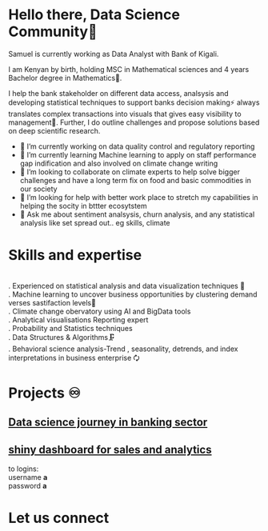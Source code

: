 # Hello there, Data Science Community👋

Samuel is currently working as Data Analyst with Bank of Kigali.

I am Kenyan by birth, holding MSC in Mathematical sciences and 4 years Bachelor degree in Mathematics🌱.




I help the bank stakeholder on different data access, analsysis and developing statistical techniques to support banks decision making⚡ 
always translates complex transactions into visuals that gives easy visibility to management💬. Further, I do outline challenges and propose solutions based on deep scientific research.

- 🔭 I’m currently working on data quality control and regulatory reporting
- 🌱 I’m currently learning Machine learning to apply on staff performance gap indification and also involved on climate change writing
- 👯 I’m looking to collaborate on climate experts to help solve bigger challenges and have a long term fix on food and basic commodities in our society
- 🤔 I’m looking for help with better work place to stretch my capabilities in helping the socity in bttter ecosytstem
- 💬 Ask me about sentiment analsysis, churn analysis, and any statistical analysis like set spread out.. eg skills, climate



# Skills and expertise

<br>. Experienced on statistical analysis and data visualization techniques 🤔
<br>. Machine learning to uncover business opportunities by clustering demand verses sastifaction levels🔢
<br>. Climate change obervatory using AI and BigData tools
<br>. Analytical visualisations
Reporting expert
<br>. Probability and Statistics techniques 
<br>. Data Structures & Algorithms🗜️
<br>. Behavioral science analysis-Trend , seasonality, detrends, and index interpretations in business enterprise 🗘

# Projects ♾️

## [Data science journey in banking sector](https://github.com/samu4/data-consolidation-with-python/blob/master/data_consolidation.ipynb)

## [shiny dashboard for sales and analytics](https://sam2019.shinyapps.io/sales) 

to logins: <br> username **a** <br> password **a**


# Let us connect


